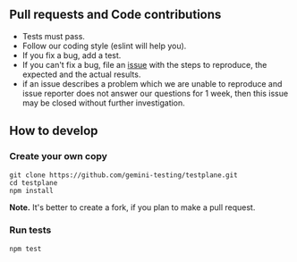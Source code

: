 ## Pull requests and Code contributions

* Tests must pass.
* Follow our coding style (eslint will help you).
* If you fix a bug, add a test.
* If you can't fix a bug, file an [issue](https://github.com/gemini-testing/testplane/issues) with the steps to reproduce, the expected and the actual results.
* if an issue describes a problem which we are unable to reproduce and issue reporter does not answer our questions for 1 week, then this issue may be closed without further investigation.

## How to develop
### Create your own copy
``` 
git clone https://github.com/gemini-testing/testplane.git
cd testplane
npm install
```

**Note.** It's better to create a fork, if you plan to make a pull request.

### Run tests
```
npm test
```
